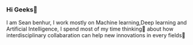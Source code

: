### Hi Geeks👋
I am Sean benhur, I work mostly on Machine learning,Deep learning and Artificial Intelligence, I spend most of my time thinking💭 about how interdisciplinary
 collabaration can help new innovations in every fields🤩

<!--
**seanbenhur/seanbenhur** is a ✨ _special_ ✨ repository because its `README.md` (this file) appears on your GitHub profile.

Here are some ideas to get you started:

- 🔭 I’m currently working on ...
- 🌱 I’m currently learning ...
- 👯 I’m looking to collaborate on ...
- 🤔 I’m looking for help with ...
- 💬 Ask me about ...
- 📫 How to reach me: ...
- 😄 Pronouns: ...
- ⚡ Fun fact: ...
-->
